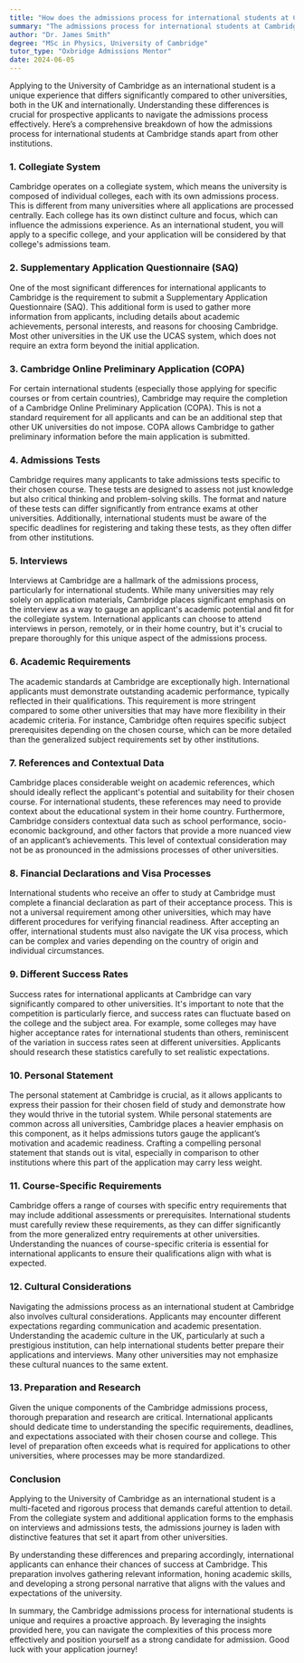 ```yaml
---
title: "How does the admissions process for international students at Cambridge differ from other universities?"
summary: "The admissions process for international students at Cambridge differs from other universities due to its unique collegiate system and individual college procedures."
author: "Dr. James Smith"
degree: "MSc in Physics, University of Cambridge"
tutor_type: "Oxbridge Admissions Mentor"
date: 2024-06-05
---
```


Applying to the University of Cambridge as an international student is a unique experience that differs significantly compared to other universities, both in the UK and internationally. Understanding these differences is crucial for prospective applicants to navigate the admissions process effectively. Here’s a comprehensive breakdown of how the admissions process for international students at Cambridge stands apart from other institutions.

### 1. **Collegiate System**

Cambridge operates on a collegiate system, which means the university is composed of individual colleges, each with its own admissions process. This is different from many universities where all applications are processed centrally. Each college has its own distinct culture and focus, which can influence the admissions experience. As an international student, you will apply to a specific college, and your application will be considered by that college's admissions team.

### 2. **Supplementary Application Questionnaire (SAQ)**

One of the most significant differences for international applicants to Cambridge is the requirement to submit a Supplementary Application Questionnaire (SAQ). This additional form is used to gather more information from applicants, including details about academic achievements, personal interests, and reasons for choosing Cambridge. Most other universities in the UK use the UCAS system, which does not require an extra form beyond the initial application.

### 3. **Cambridge Online Preliminary Application (COPA)**

For certain international students (especially those applying for specific courses or from certain countries), Cambridge may require the completion of a Cambridge Online Preliminary Application (COPA). This is not a standard requirement for all applicants and can be an additional step that other UK universities do not impose. COPA allows Cambridge to gather preliminary information before the main application is submitted.

### 4. **Admissions Tests**

Cambridge requires many applicants to take admissions tests specific to their chosen course. These tests are designed to assess not just knowledge but also critical thinking and problem-solving skills. The format and nature of these tests can differ significantly from entrance exams at other universities. Additionally, international students must be aware of the specific deadlines for registering and taking these tests, as they often differ from other institutions.

### 5. **Interviews**

Interviews at Cambridge are a hallmark of the admissions process, particularly for international students. While many universities may rely solely on application materials, Cambridge places significant emphasis on the interview as a way to gauge an applicant's academic potential and fit for the collegiate system. International applicants can choose to attend interviews in person, remotely, or in their home country, but it's crucial to prepare thoroughly for this unique aspect of the admissions process. 

### 6. **Academic Requirements**

The academic standards at Cambridge are exceptionally high. International applicants must demonstrate outstanding academic performance, typically reflected in their qualifications. This requirement is more stringent compared to some other universities that may have more flexibility in their academic criteria. For instance, Cambridge often requires specific subject prerequisites depending on the chosen course, which can be more detailed than the generalized subject requirements set by other institutions.

### 7. **References and Contextual Data**

Cambridge places considerable weight on academic references, which should ideally reflect the applicant's potential and suitability for their chosen course. For international students, these references may need to provide context about the educational system in their home country. Furthermore, Cambridge considers contextual data such as school performance, socio-economic background, and other factors that provide a more nuanced view of an applicant’s achievements. This level of contextual consideration may not be as pronounced in the admissions processes of other universities.

### 8. **Financial Declarations and Visa Processes**

International students who receive an offer to study at Cambridge must complete a financial declaration as part of their acceptance process. This is not a universal requirement among other universities, which may have different procedures for verifying financial readiness. After accepting an offer, international students must also navigate the UK visa process, which can be complex and varies depending on the country of origin and individual circumstances.

### 9. **Different Success Rates**

Success rates for international applicants at Cambridge can vary significantly compared to other universities. It's important to note that the competition is particularly fierce, and success rates can fluctuate based on the college and the subject area. For example, some colleges may have higher acceptance rates for international students than others, reminiscent of the variation in success rates seen at different universities. Applicants should research these statistics carefully to set realistic expectations.

### 10. **Personal Statement**

The personal statement at Cambridge is crucial, as it allows applicants to express their passion for their chosen field of study and demonstrate how they would thrive in the tutorial system. While personal statements are common across all universities, Cambridge places a heavier emphasis on this component, as it helps admissions tutors gauge the applicant’s motivation and academic readiness. Crafting a compelling personal statement that stands out is vital, especially in comparison to other institutions where this part of the application may carry less weight.

### 11. **Course-Specific Requirements**

Cambridge offers a range of courses with specific entry requirements that may include additional assessments or prerequisites. International students must carefully review these requirements, as they can differ significantly from the more generalized entry requirements at other universities. Understanding the nuances of course-specific criteria is essential for international applicants to ensure their qualifications align with what is expected.

### 12. **Cultural Considerations**

Navigating the admissions process as an international student at Cambridge also involves cultural considerations. Applicants may encounter different expectations regarding communication and academic presentation. Understanding the academic culture in the UK, particularly at such a prestigious institution, can help international students better prepare their applications and interviews. Many other universities may not emphasize these cultural nuances to the same extent.

### 13. **Preparation and Research**

Given the unique components of the Cambridge admissions process, thorough preparation and research are critical. International applicants should dedicate time to understanding the specific requirements, deadlines, and expectations associated with their chosen course and college. This level of preparation often exceeds what is required for applications to other universities, where processes may be more standardized.

### Conclusion

Applying to the University of Cambridge as an international student is a multi-faceted and rigorous process that demands careful attention to detail. From the collegiate system and additional application forms to the emphasis on interviews and admissions tests, the admissions journey is laden with distinctive features that set it apart from other universities. 

By understanding these differences and preparing accordingly, international applicants can enhance their chances of success at Cambridge. This preparation involves gathering relevant information, honing academic skills, and developing a strong personal narrative that aligns with the values and expectations of the university. 

In summary, the Cambridge admissions process for international students is unique and requires a proactive approach. By leveraging the insights provided here, you can navigate the complexities of this process more effectively and position yourself as a strong candidate for admission. Good luck with your application journey!
    